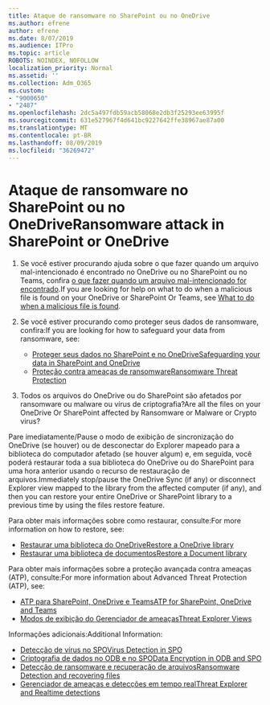 ```yaml
---
title: Ataque de ransomware no SharePoint ou no OneDrive
ms.author: efrene
author: efrene
ms.date: 8/07/2019
ms.audience: ITPro
ms.topic: article
ROBOTS: NOINDEX, NOFOLLOW
localization_priority: Normal
ms.assetid: ''
ms.collection: Adm_O365
ms.custom:
- "9000650"
- "2487"
ms.openlocfilehash: 2dc5a497fdb59acb58068e2db3f25293ee63995f
ms.sourcegitcommit: 631e527967f4d641bc9227642ffe38967ae87a00
ms.translationtype: MT
ms.contentlocale: pt-BR
ms.lasthandoff: 08/09/2019
ms.locfileid: "36269472"
---
```

# <a name="ransomware-attack-in-sharepoint-or-onedrive"></a><span data-ttu-id="3fd4a-102">Ataque de ransomware no SharePoint ou no OneDrive</span><span class="sxs-lookup"><span data-stu-id="3fd4a-102">Ransomware attack in SharePoint or OneDrive</span></span>

1.  <span data-ttu-id="3fd4a-103">Se você estiver procurando ajuda sobre o que fazer quando um arquivo mal-intencionado é encontrado no OneDrive ou no SharePoint ou no Teams, confira [o que fazer quando um arquivo mal-intencionado for encontrado](https://support.office.com/en-ie/article/what-to-do-when-a-malicious-file-is-found-in-sharepoint-online-onedrive-or-microsoft-teams-01e902ad-a903-4e0f-b093-1e1ac0c37ad2).</span><span class="sxs-lookup"><span data-stu-id="3fd4a-103">If you are looking for help on what to do when a malicious file is found on your OneDrive or SharePoint Or Teams, see [What to do when a malicious file is found](https://support.office.com/en-ie/article/what-to-do-when-a-malicious-file-is-found-in-sharepoint-online-onedrive-or-microsoft-teams-01e902ad-a903-4e0f-b093-1e1ac0c37ad2).</span></span>
2. <span data-ttu-id="3fd4a-104">Se você estiver procurando como proteger seus dados de ransomware, confira:</span><span class="sxs-lookup"><span data-stu-id="3fd4a-104">If you are looking for how to safeguard your data from ransomware, see:</span></span>
    - [<span data-ttu-id="3fd4a-105">Proteger seus dados no SharePoint e no OneDrive</span><span class="sxs-lookup"><span data-stu-id="3fd4a-105">Safeguarding your data in SharePoint and OneDrive</span></span>](https://docs.microsoft.com/sharepoint/safeguarding-your-data) 
    - [<span data-ttu-id="3fd4a-106">Proteção contra ameaças de ransomware</span><span class="sxs-lookup"><span data-stu-id="3fd4a-106">Ransomware Threat Protection</span></span>](https://docs.microsoft.com/windows/security/threat-protection/intelligence/ransomware-malware)    

3.  <span data-ttu-id="3fd4a-107">Todos os arquivos do OneDrive ou do SharePoint são afetados por ransomware ou malware ou vírus de criptografia?</span><span class="sxs-lookup"><span data-stu-id="3fd4a-107">Are all the files on your OneDrive Or SharePoint affected by Ransomware or Malware or Crypto virus?</span></span> 

<span data-ttu-id="3fd4a-108">Pare imediatamente/Pause o modo de exibição de sincronização do OneDrive (se houver) ou de desconectar do Explorer mapeado para a biblioteca do computador afetado (se houver algum) e, em seguida, você poderá restaurar toda a sua biblioteca do OneDrive ou do SharePoint para uma hora anterior usando o recurso de restauração de arquivos.</span><span class="sxs-lookup"><span data-stu-id="3fd4a-108">Immediately stop/pause the OneDrive Sync (if any) or disconnect Explorer view mapped to the library from the affected computer (if any), and then you can restore your entire OneDrive or SharePoint library to a previous time by using the files restore feature.</span></span> 

<span data-ttu-id="3fd4a-109">Para obter mais informações sobre como restaurar, consulte:</span><span class="sxs-lookup"><span data-stu-id="3fd4a-109">For more information on how to restore, see:</span></span>

- [<span data-ttu-id="3fd4a-110">Restaurar uma biblioteca do OneDrive</span><span class="sxs-lookup"><span data-stu-id="3fd4a-110">Restore a OneDrive library</span></span>](https://support.office.com/article/restore-your-onedrive-fa231298-759d-41cf-bcd0-25ac53eb8a150)
- [<span data-ttu-id="3fd4a-111">Restaurar uma biblioteca de documentos</span><span class="sxs-lookup"><span data-stu-id="3fd4a-111">Restore a Document library</span></span>](https://support.office.com/article/restore-a-document-library-317791c3-8bd0-4dfd-8254-3ca90883d39a?ui=en-US&rs=en-US&ad=US)

<span data-ttu-id="3fd4a-112">Para obter mais informações sobre a proteção avançada contra ameaças (ATP), consulte:</span><span class="sxs-lookup"><span data-stu-id="3fd4a-112">For more information about Advanced Threat Protection (ATP), see:</span></span>
- [<span data-ttu-id="3fd4a-113">ATP para SharePoint, OneDrive e Teams</span><span class="sxs-lookup"><span data-stu-id="3fd4a-113">ATP for SharePoint, OneDrive and Teams</span></span>](https://docs.microsoft.com/en-us/office365/securitycompliance/atp-for-spo-odb-and-teams)
- [<span data-ttu-id="3fd4a-114">Modos de exibição do Gerenciador de ameaças</span><span class="sxs-lookup"><span data-stu-id="3fd4a-114">Threat Explorer Views</span></span>](https://docs.microsoft.com/en-us/office365/securitycompliance/threat-explorer-views)

<span data-ttu-id="3fd4a-115">Informações adicionais:</span><span class="sxs-lookup"><span data-stu-id="3fd4a-115">Additional Information:</span></span>

- [<span data-ttu-id="3fd4a-116">Detecção de vírus no SPO</span><span class="sxs-lookup"><span data-stu-id="3fd4a-116">Virus Detection in SPO</span></span>](https://docs.microsoft.com/en-us/office365/securitycompliance/virus-detection-in-spo)</br>
- [<span data-ttu-id="3fd4a-117">Criptografia de dados no ODB e no SPO</span><span class="sxs-lookup"><span data-stu-id="3fd4a-117">Data Encryption in ODB and SPO</span></span>](https://docs.microsoft.com/en-us/office365/securitycompliance/data-encryption-in-odb-and-spo)</br>
- [<span data-ttu-id="3fd4a-118">Detecção de ransomware e recuperação de arquivos</span><span class="sxs-lookup"><span data-stu-id="3fd4a-118">Ransomware Detection and recovering files</span></span>](https://support.office.com/article/Ransomware-detection-and-recovering-your-files-0d90ec50-6bfd-40f4-acc7-b8c12c73637f)</br>
- [<span data-ttu-id="3fd4a-119">Gerenciador de ameaças e detecções em tempo real</span><span class="sxs-lookup"><span data-stu-id="3fd4a-119">Threat Explorer and Realtime detections</span></span>](https://docs.microsoft.com/en-us/office365/securitycompliance/threat-explorer-views)